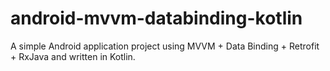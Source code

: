 # android-mvvm-databinding-kotlin

A simple Android application project using MVVM + Data Binding + Retrofit + RxJava and written in Kotlin.
